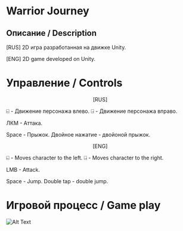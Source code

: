 # Warrior Journey
<h2> Описание / Description </h2>
[RUS] 2D игра разработанная на движке Unity.

[ENG] 2D game developed on Unity.

# Управление / Controls
<center>[RUS]</center>

⍇ - Движение персонажа влево. 
⍈ - Движение персонажа вправо.

ЛКМ - Аттака.

Space -  Прыжок. Двойное нажатие - двойоной прыжок.

<center>[ENG]</center>

⍇ - Moves character to the left.
⍈ - Moves character to the right.

LMB - Attack.

Space -  Jump. Double tap - double jump.

# Игровой процесс / Game play
![Alt Text](https://media.giphy.com/media/v1.Y2lkPTc5MGI3NjExbmJydjRyd2t2ZjQ5MXFiYjkyOTBmaDhxYm52MTM4Mm50MDRkb2hseSZlcD12MV9pbnRlcm5hbF9naWZfYnlfaWQmY3Q9Zw/zd8yu6TZ3y5a4nRGCA/giphy-downsized-large.gif)


